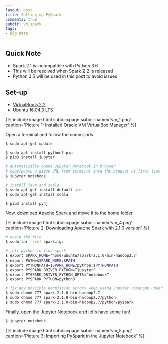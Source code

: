 ```yaml
---
layout: post
title: Setting up PySpark
comments: true
subdir: vm_spark
tags:
- Big Data
---
```


## Quick Note
- Spark 2.1 is incompatible with Python 3.6
- This will be resolved when Spark 2.2 is released
- Python 3.5 will be used in this post to avoid issues

## Set-up
- [VirtualBox 5.2.2](https://www.virtualbox.org/wiki/Downloads)
- [Ubuntu 16.04.3 LTS](https://www.ubuntu.com/download/desktop)

{% include image.html subdir=page.subdir name='vm_1.png' caption='Picture 1: Installed Oracle VM VirtualBox Manager' %}

Open a terminal and follow the commands.

```bash
$ sudo apt-get update

$ sudo apt install python3-pip
$ pip3 install jupyter

# automatically opens Jupyter Notebook in browser
# copy/paste a given URL from terminal into the browser at first time
$ jupyter notebook

# install java and scala
$ sudo apt-get install default-jre
$ sudo apt-get install scala

$ pip3 install py4j
```

Now, download [Apache Spark](spark.apache.org/downloads.html) and move it to the home folder.

{% include image.html subdir=page.subdir name='vm_4.png' caption='Picture 2: Downloading Apache Spark with 2.1.0 version' %}
 

```bash
# unzip the file
$ sudo tar -zxvf spark…tgz

# tell python to find spark
$ export SPARK_HOME=‘home/ubuntu/spark-2.1.0-bin-hadoop2.7’
$ export PATH=$SPARK_HOME:$PATH
$ export PYTHONPATH=$SPARK_HOME/python:$PYTHONPATH
$ export PYSPARK_DRIVER_PYTHON=“jupyter”
$ export PYSPARK_DRIVER_PYTHON_OPTS=“notebook”
$ export PYSPARK_PYTHON=python3

# fix any possible permission errors when using Jupyter notebook under the spark folder 
$ sudo chmod 777 spark-2.1.0-bin-hadoop2.7
$ sudo chmod 777 spark-2.1.0-bin-hadoop2.7/python
$ sudo chmod 777 spark-2.1.0-bin-hadoop2.7/python/pyspark
```

Finally, open the Jupyter Notebook and let's have some fun!

```bash
$ jupyter notebook
```

{% include image.html subdir=page.subdir name='vm_5.png' caption='Picture 3: Importing PySpark in the Jupyter Notebook' %}
